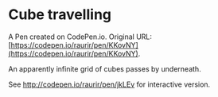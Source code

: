 # Cube travelling

A Pen created on CodePen.io. Original URL: [https://codepen.io/raurir/pen/KKovNY](https://codepen.io/raurir/pen/KKovNY).

An apparently infinite grid of cubes passes by underneath.

See http://codepen.io/raurir/pen/jkLEv for interactive version.